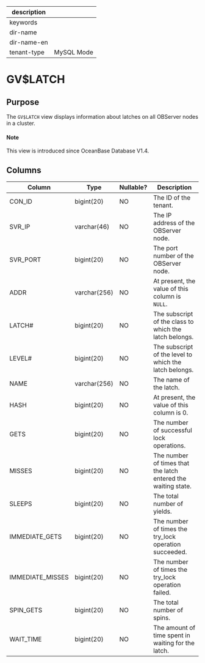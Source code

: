 |description||
|---|---|
|keywords||
|dir-name||
|dir-name-en||
|tenant-type|MySQL Mode|

# GV$LATCH

## Purpose

The `GV$LATCH` view displays information about latches on all OBServer nodes in a cluster.

<main id="notice" type='explain'>
  <h4>Note</h4>
  <p>This view is introduced since OceanBase Database V1.4. </p>
</main>

## Columns

| **Column** | **Type** | **Nullable?** | **Description** |
| --- | --- | --- | --- |
| CON_ID | bigint(20) | NO | The ID of the tenant. |
| SVR_IP | varchar(46) | NO | The IP address of the OBServer node. |
| SVR_PORT | bigint(20) | NO | The port number of the OBServer node. |
| ADDR | varchar(256) | NO | At present, the value of this column is `NULL`. |
| LATCH# | bigint(20) | NO | The subscript of the class to which the latch belongs. |
| LEVEL# | bigint(20) | NO | The subscript of the level to which the latch belongs. |
| NAME | varchar(256) | NO | The name of the latch. |
| HASH | bigint(20) | NO | At present, the value of this column is 0. |
| GETS | bigint(20) | NO | The number of successful lock operations. |
| MISSES | bigint(20) | NO | The number of times that the latch entered the waiting state. |
| SLEEPS | bigint(20) | NO | The total number of yields. |
| IMMEDIATE_GETS | bigint(20) | NO | The number of times the try_lock operation succeeded. |
| IMMEDIATE_MISSES | bigint(20) | NO | The number of times the try_lock operation failed. |
| SPIN_GETS | bigint(20) | NO | The total number of spins. |
| WAIT_TIME | bigint(20) | NO | The amount of time spent in waiting for the latch. |
